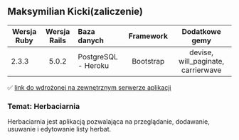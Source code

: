 ## Maksymilian Kicki(zaliczenie)

| Wersja Ruby   | Wersja Rails  |                Baza danych                 | Framework |           Dodatkowe gemy           |
| ------------- |:-------------:|:-------------------------------------------|:---------:|:----------------------------------:|
| 2.3.3         | 5.0.2         | PostgreSQL - Heroku                         | Bootstrap | devise, will_paginate, carrierwave |


:white_check_mark: [link do wdrożonej na zewnętrznym serwerze aplikacji](https://herbaciarnia.herokuapp.com)

### Temat: Herbaciarnia

Herbaciarnia jest aplikacją pozwalająca na przeglądanie, dodawanie, usuwanie i edytowanie listy herbat. 
